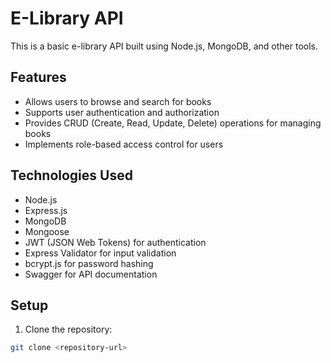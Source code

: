 # E-Library API

This is a basic e-library API built using Node.js, MongoDB, and other tools.

## Features

- Allows users to browse and search for books
- Supports user authentication and authorization
- Provides CRUD (Create, Read, Update, Delete) operations for managing books
- Implements role-based access control for users

## Technologies Used

- Node.js
- Express.js
- MongoDB
- Mongoose
- JWT (JSON Web Tokens) for authentication
- Express Validator for input validation
- bcrypt.js for password hashing
- Swagger for API documentation

## Setup

1. Clone the repository:

```bash
git clone <repository-url>
